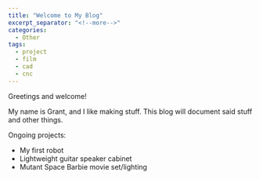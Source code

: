 ```yaml
---
title: "Welcome to My Blog"
excerpt_separator: "<!--more-->"
categories:
  - Other
tags:
  - project
  - film
  - cad
  - cnc
---
```


Greetings and welcome!

My name is Grant, and I like making stuff. This blog will document said stuff and other things.


Ongoing projects:

  * My first robot
  * Lightweight guitar speaker cabinet
  * Mutant Space Barbie movie set/lighting